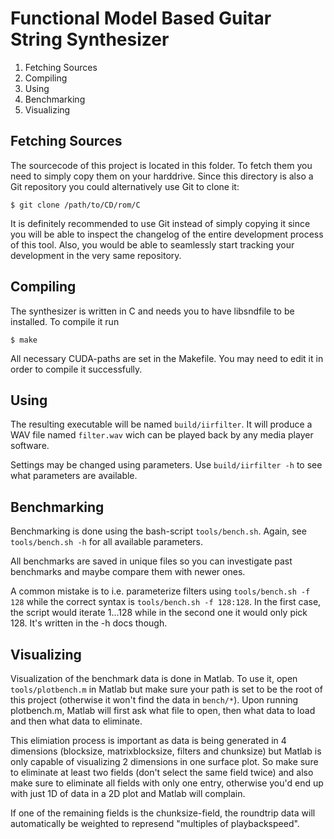 Functional Model Based Guitar String Synthesizer
================================================

 1. Fetching Sources
 2. Compiling
 3. Using
 4. Benchmarking
 5. Visualizing



Fetching Sources
----------------

The sourcecode of this project is located in this folder. To fetch them you need to simply copy them on your harddrive.
Since this directory is also a Git repository you could alternatively use Git to clone it:

    $ git clone /path/to/CD/rom/C

It is definitely recommended to use Git instead of simply copying it since you will be able to inspect the changelog of the entire development process of this tool.
Also, you would be able to seamlessly start tracking your development in the very same repository.



Compiling
---------

The synthesizer is written in C and needs you to have libsndfile to be installed. To compile it run

    $ make

All necessary CUDA-paths are set in the Makefile. You may need to edit it in order to compile it successfully.



Using
-----

The resulting executable will be named `build/iirfilter`. It will produce a WAV file named `filter.wav` wich can be played back by any media player software.

Settings may be changed using parameters. Use `build/iirfilter -h` to see what parameters are available.



Benchmarking
------------

Benchmarking is done using the bash-script `tools/bench.sh`. Again, see `tools/bench.sh -h` for all available parameters.

All benchmarks are saved in unique files so you can investigate past benchmarks and maybe compare them with newer ones.

A common mistake is to i.e. parameterize filters using `tools/bench.sh -f 128` while the correct syntax is `tools/bench.sh -f 128:128`. In the first
case, the script would iterate 1...128 while in the second one it would only pick 128. It's written in the -h docs though.

Visualizing
-----------

Visualization of the benchmark data is done in Matlab. To use it, open `tools/plotbench.m` in Matlab but make sure your path is set to be the root of this project
(otherwise it won't find the data in `bench/*`). Upon running plotbench.m, Matlab will first ask what file to open, then what data to load and then what data to eliminate.

This elimiation process is important as data is being generated in 4 dimensions (blocksize, matrixblocksize, filters and chunksize) but Matlab is only capable
of visualizing 2 dimensions in one surface plot. So make sure to eliminate at least two fields (don't select the same field twice) and also make sure to eliminate
all fields with only one entry, otherwise you'd end up with just 1D of data in a 2D plot and Matlab will complain.

If one of the remaining fields is the chunksize-field, the roundtrip data will automatically be weighted to represend "multiples of playbackspeed".
